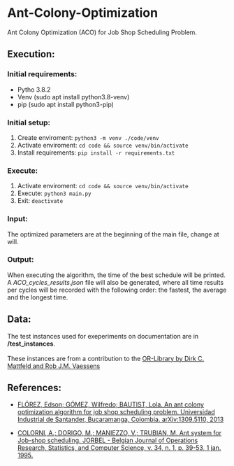 # Ant-Colony-Optimization
Ant Colony Optimization (ACO) for Job Shop Scheduling Problem.


## Execution:
### Initial requirements:
* Pytho 3.8.2
* Venv (sudo apt install python3.8-venv)
* pip (sudo apt install python3-pip)

### Initial setup:
1. Create enviroment:    `python3 -m venv ./code/venv`
2. Activate enviroment:  `cd code && source venv/bin/activate`
3. Install requirements: `pip install -r requirements.txt`

### Execute:
1. Activate enviroment:  `cd code && source venv/bin/activate`
2. Execute: `python3 main.py`
3. Exit: `deactivate`


### Input:
The optimized parameters are at the beginning of the main file, change at will.

### Output:
When executing the algorithm, the time of the best schedule will be printed. A *ACO_cycles_results.json* file will also be generated, where all time results per cycles will be recorded with the following order: the fastest, the average and the longest time.


## Data:
The test instances used for exeperiments on documentation are in <b>/test_instances</b>. <br><br>
These instances are from a contribution to the [OR-Library by Dirk C. Mattfeld and Rob J.M. Vaessens](http://people.brunel.ac.uk/~mastjjb/jeb/orlib/files/jobshop1.txt)


## References:
* [FLÓREZ, Edson; GÓMEZ, Wilfredo; BAUTIST, Lola. An ant colony optimization algorithm for job shop scheduling problem. Universidad Industrial de Santander, Bucaramanga, Colombia. arXiv:1309.5110, 2013](https://arxiv.org/ftp/arxiv/papers/1309/1309.5110.pdf)

* [COLORNI, A.; DORIGO, M.; MANIEZZO, V.; TRUBIAN, M. Ant system for Job-shop scheduling. JORBEL - Belgian Journal of Operations Research, Statistics, and Computer Science, v. 34, n. 1, p. 39-53, 1 jan. 1995.](https://www.orbel.be/jorbel/index.php/jorbel/article/view/169/125)
